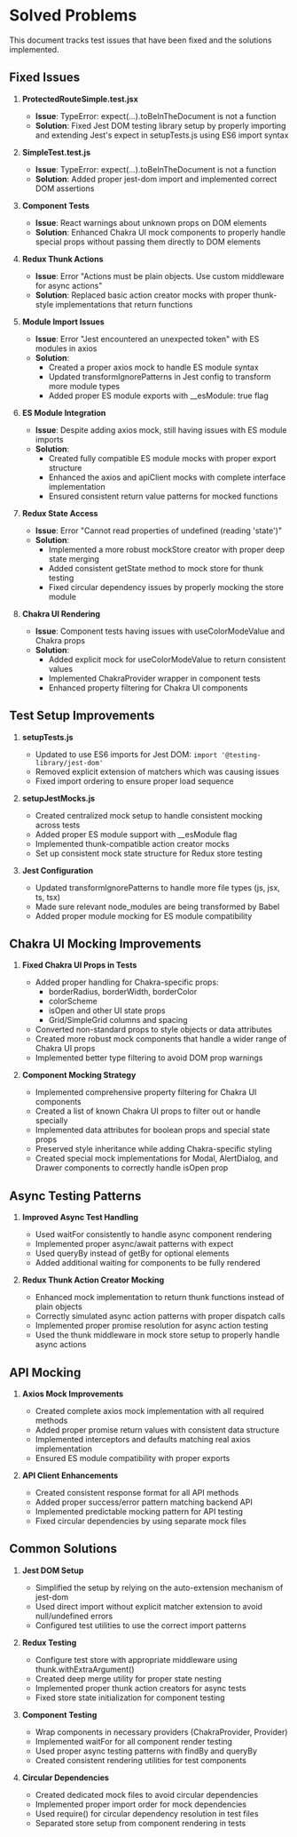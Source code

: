 # Solved Problems

This document tracks test issues that have been fixed and the solutions implemented.

## Fixed Issues

1. **ProtectedRouteSimple.test.jsx**
   - **Issue**: TypeError: expect(...).toBeInTheDocument is not a function
   - **Solution**: Fixed Jest DOM testing library setup by properly importing and extending Jest's expect in setupTests.js using ES6 import syntax

2. **SimpleTest.test.js**
   - **Issue**: TypeError: expect(...).toBeInTheDocument is not a function
   - **Solution**: Added proper jest-dom import and implemented correct DOM assertions

3. **Component Tests**
   - **Issue**: React warnings about unknown props on DOM elements
   - **Solution**: Enhanced Chakra UI mock components to properly handle special props without passing them directly to DOM elements
   
4. **Redux Thunk Actions**
   - **Issue**: Error "Actions must be plain objects. Use custom middleware for async actions"
   - **Solution**: Replaced basic action creator mocks with proper thunk-style implementations that return functions

5. **Module Import Issues**
   - **Issue**: Error "Jest encountered an unexpected token" with ES modules in axios
   - **Solution**: 
     - Created a proper axios mock to handle ES module syntax
     - Updated transformIgnorePatterns in Jest config to transform more module types
     - Added proper ES module exports with __esModule: true flag

6. **ES Module Integration**
   - **Issue**: Despite adding axios mock, still having issues with ES module imports
   - **Solution**:
     - Created fully compatible ES module mocks with proper export structure
     - Enhanced the axios and apiClient mocks with complete interface implementation
     - Ensured consistent return value patterns for mocked functions

7. **Redux State Access**
   - **Issue**: Error "Cannot read properties of undefined (reading 'state')"
   - **Solution**:
     - Implemented a more robust mockStore creator with proper deep state merging
     - Added consistent getState method to mock store for thunk testing
     - Fixed circular dependency issues by properly mocking the store module

8. **Chakra UI Rendering**
   - **Issue**: Component tests having issues with useColorModeValue and Chakra props
   - **Solution**:
     - Added explicit mock for useColorModeValue to return consistent values
     - Implemented ChakraProvider wrapper in component tests
     - Enhanced property filtering for Chakra UI components

## Test Setup Improvements

1. **setupTests.js**
   - Updated to use ES6 imports for Jest DOM: `import '@testing-library/jest-dom'`
   - Removed explicit extension of matchers which was causing issues
   - Fixed import ordering to ensure proper load sequence

2. **setupJestMocks.js**
   - Created centralized mock setup to handle consistent mocking across tests
   - Added proper ES module support with __esModule flag
   - Implemented thunk-compatible action creator mocks
   - Set up consistent mock state structure for Redux store testing

3. **Jest Configuration**
   - Updated transformIgnorePatterns to handle more file types (js, jsx, ts, tsx)
   - Made sure relevant node_modules are being transformed by Babel
   - Added proper module mocking for ES module compatibility

## Chakra UI Mocking Improvements

1. **Fixed Chakra UI Props in Tests**
   - Added proper handling for Chakra-specific props:
     - borderRadius, borderWidth, borderColor
     - colorScheme
     - isOpen and other UI state props
     - Grid/SimpleGrid columns and spacing
   - Converted non-standard props to style objects or data attributes
   - Created more robust mock components that handle a wider range of Chakra UI props
   - Implemented better type filtering to avoid DOM prop warnings

2. **Component Mocking Strategy**
   - Implemented comprehensive property filtering for Chakra UI components
   - Created a list of known Chakra UI props to filter out or handle specially
   - Implemented data attributes for boolean props and special state props
   - Preserved style inheritance while adding Chakra-specific styling
   - Created special mock implementations for Modal, AlertDialog, and Drawer components to correctly handle isOpen prop

## Async Testing Patterns

1. **Improved Async Test Handling**
   - Used waitFor consistently to handle async component rendering
   - Implemented proper async/await patterns with expect
   - Used queryBy instead of getBy for optional elements
   - Added additional waiting for components to be fully rendered

2. **Redux Thunk Action Creator Mocking**
   - Enhanced mock implementation to return thunk functions instead of plain objects
   - Correctly simulated async action patterns with proper dispatch calls
   - Implemented proper promise resolution for async action testing
   - Used the thunk middleware in mock store setup to properly handle async actions

## API Mocking

1. **Axios Mock Improvements**
   - Created complete axios mock implementation with all required methods
   - Added proper promise return values with consistent data structure
   - Implemented interceptors and defaults matching real axios implementation
   - Ensured ES module compatibility with proper exports

2. **API Client Enhancements**
   - Created consistent response format for all API methods
   - Added proper success/error pattern matching backend API
   - Implemented predictable mocking pattern for API testing
   - Fixed circular dependencies by using separate mock files

## Common Solutions

1. **Jest DOM Setup**
   - Simplified the setup by relying on the auto-extension mechanism of jest-dom
   - Used direct import without explicit matcher extension to avoid null/undefined errors
   - Configured test utilities to use the correct import patterns

2. **Redux Testing**
   - Configure test store with appropriate middleware using thunk.withExtraArgument()
   - Created deep merge utility for proper state nesting
   - Implemented proper thunk action creators for async tests
   - Fixed store state initialization for component testing

3. **Component Testing**
   - Wrap components in necessary providers (ChakraProvider, Provider)
   - Implemented waitFor for all component render testing
   - Used proper async testing patterns with findBy and queryBy
   - Created consistent rendering utilities for test components

4. **Circular Dependencies**
   - Created dedicated mock files to avoid circular dependencies
   - Implemented proper import order for mock dependencies
   - Used require() for circular dependency resolution in test files
   - Separated store setup from component rendering in tests